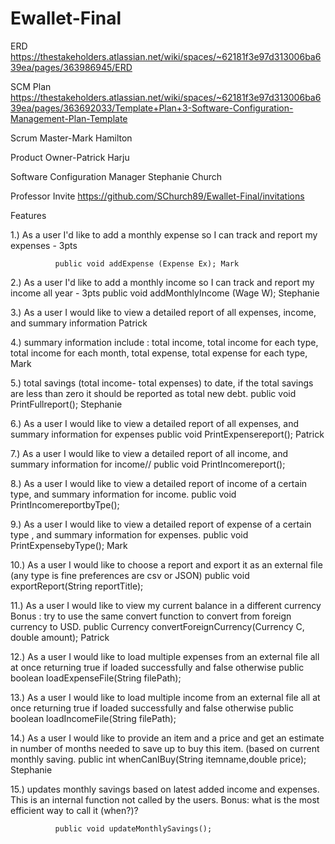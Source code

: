 # Ewallet-Final

ERD https://thestakeholders.atlassian.net/wiki/spaces/~62181f3e97d313006ba639ea/pages/363986945/ERD

SCM Plan https://thestakeholders.atlassian.net/wiki/spaces/~62181f3e97d313006ba639ea/pages/363692033/Template+Plan+3-Software-Configuration-Management-Plan-Template

Scrum Master-Mark Hamilton

Product Owner-Patrick Harju

Software Configuration Manager  Stephanie Church

Professor Invite https://github.com/SChurch89/Ewallet-Final/invitations



Features

1.)    As a user I'd like to add a monthly expense so I can track and report my expenses - 3pts

              public void addExpense (Expense Ex); Mark

2.)    As a user I'd like to add a monthly income so I can track and report my income all year - 3pts public void addMonthlyIncome (Wage W); Stephanie

3.)    As  a user I would like to view a detailed report of all expenses, income, and summary information Patrick

4.)    summary information include : total income, total income for each type, total income for each month, total expense, total expense for each type, Mark

5.)    total savings (total income- total expenses) to date, if the total savings are less than zero it should be reported as total new debt.        public void PrintFullreport(); Stephanie

6.)    As  a user I would like to view a detailed report of all expenses, and summary information for expenses public void PrintExpensereport(); Patrick

7.)    As  a user I would like to view a detailed report of all income, and summary information for income// public void PrintIncomereport();

8.)    As  a user I would like to view a detailed report of income of a certain type, and summary information for income.  public void PrintIncomereportbyTpe();

9.)    As  a user I would like to view a detailed report of expense of a certain type , and summary information for expenses. public void PrintExpensebyType(); Mark

10.) As a user I would like to choose a report and export it as an external file (any type is fine preferences are csv or JSON) public void exportReport(String reportTitle);

11.)  As a user I would like to view my current balance in a different currency Bonus : try to use the same convert function to convert from foreign currency to USD. public Currency convertForeignCurrency(Currency C, double amount); Patrick

12.) As a user I would like to load multiple expenses from an external file all at once returning true if loaded successfully and false otherwise public boolean loadExpenseFile(String filePath);

13.) As a user I would like to load multiple income from an external file all at once returning true if loaded successfully and false otherwise public boolean loadIncomeFile(String filePath);

14.) As a user I would like to provide an item and a price and get an estimate in number of months needed to save up to buy this item. (based on current monthly saving.  public int whenCanIBuy(String itemname,double  price); Stephanie 

15.) updates monthly savings based on latest added income and expenses. This is an internal function not called by the users.  Bonus: what is the most efficient way to call it (when?)?

              public void updateMonthlySavings();
